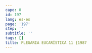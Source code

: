 ```yaml
---
capo: 0
id: 197
lang: es-es
page: '197'
step: ''
subtitle: ''
tags: []
title: PLEGARIA EUCARÍSTICA 11 {1987
---
```

